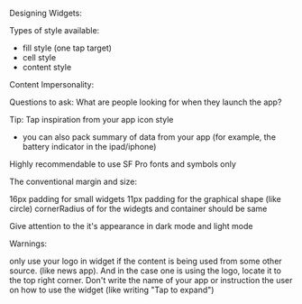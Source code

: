 
Designing Widgets: 

Types of style available: 

- fill style (one tap target)
- cell style 
- content style 

Content Impersonality: 

Questions to ask: 
What are people looking for when they launch the app? 

Tip: Tap inspiration from your app icon style 

- you can also pack summary of data from your app 
(for example, the battery indicator in the ipad/iphone)

Highly recommendable to use SF Pro fonts and symbols only 

The conventional margin and size: 

16px padding for small widgets 
11px padding for the graphical shape (like circle)
cornerRadius of for the widegts and container should be same 

Give attention to the it's appearance in dark mode and light mode 

Warnings: 

only use your logo in widget if the content is being used from 
some other source. (like news app). And in the case one is
using the logo, locate it to the top right corner. Don't write the 
name of your app or instruction the user on how to use the widget 
(like writing "Tap to expand")



